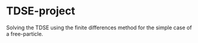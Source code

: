 # TDSE-project

Solving the TDSE using the finite differences method for the simple case of a free-particle.
